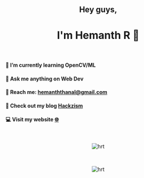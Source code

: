 <h2 align="center"> Hey guys, </h2> 
  <h1 align="center">I'm Hemanth R  💚</h1>  

<br>

#### 🌱 I’m currently learning OpenCV/ML
#### 💬 Ask me anything on Web Dev
#### 📧 Reach me: **hemanththanal@gmail.com**
#### 👾 Check out my blog [Hackzism](https://hackzism.blogspot.com/)
#### 💻 Visit my website [🌐](http://hhhrrrttt222111.me/)

<br>
<p align="center"> <img src="https://github-readme-stats.vercel.app/api?username=hhhrrrttt222111&show_icons=true&theme=dark&hide=contribs" alt="hrt" /> </p>
<br>
<p align="center"> <img src="https://github-readme-stats.vercel.app/api/top-langs/?username=hhhrrrttt222111&layout=compact&theme=dark" alt="hrt" /> </p>
